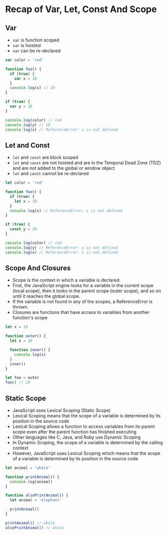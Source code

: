 # Recap of Var, Let, Const And Scope

## Var

- `var` is function scoped
- `var` is hoisted
- `var` can be re-declared

```js
var color = 'red'

function foo() {
  if (true) {
    var x = 10
  }
  console.log(x) // 10
}

if (true) {
  var y = 20
}

console.log(color) // red
console.log(y) // 20
console.log(x) // ReferenceError: x is not defined
```

## Let and Const

- `let` and `const` are block scoped
- `let` and `const` are not hoisted and are in the Temporal Dead Zone (TDZ) and are not added to the global or window object
- `let` and `const` cannot be re-declared

```js
let color = 'red'

function foo() {
  if (true) {
    let x = 10
  }
  console.log(x) // ReferenceError: x is not defined
}

if (true) {
  const y = 20
}

console.log(color) // red
console.log(y) // ReferenceError: y is not defined
console.log(x) // ReferenceError: x is not defined
```

## Scope And Closures

- Scope is the context in which a variable is declared.
- First, the JavaScript engine looks for a variable in the current scope (local scope), then it looks in the parent scope (outer scope), and so on until it reaches the global scope.
- If the variable is not found in any of the scopes, a ReferenceError is thrown.
- Closures are functions that have access to variables from another function's scope

```js
let x = 15

function outer() {
  let x = 10

  function inner() {
    console.log(x)
  }
  inner()
}

let foo = outer
foo() // 10
```

## Static Scope

- JavaScript uses Lexical Scoping (Static Scope)
- Lexical Scoping means that the scope of a variable is determined by its position in the source code
- Lexical Scoping allows a function to access variables from its parent scope even after the parent function has finished executing
- Other languages like C, Java, and Ruby use Dynamic Scoping
- In Dynamic Scoping, the scope of a variable is determined by the calling context
- However, JavaScript uses Lexical Scoping which means that the scope of a variable is determined by its position in the source code

```js
let animal = 'whale'

function printAnimal() {
  console.log(animal)
}

function alsoPrintAnimal() {
  let animal = 'elephant'

  printAnimal()
}

printAnimal() // whale
alsoPrintAnimal() // whale
```
